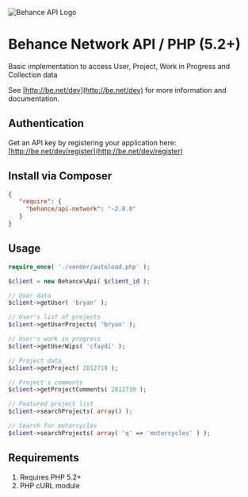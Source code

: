 ![Behance API Logo](http://assets.behance.net/img/dev/gear.png)

Behance Network API / PHP (5.2+)
================================

Basic implementation to access User, Project, Work in Progress and Collection data

See [http://be.net/dev](http://be.net/dev) for more information and documentation.

Authentication
--------------------
Get an API key by registering your application here: [http://be.net/dev/register](http://be.net/dev/register)


Install via Composer
--------------------

```json
{
   "require": {
     "behance/api-network": "~2.0.0"
   }
}
```

Usage
--------------------

``` php
require_once( './vendor/autoload.php' );

$client = new Behance\Api( $client_id );

// User data
$client->getUser( 'bryan' );

// User's list of projects
$client->getUserProjects( 'bryan' );

// User's work in progress
$client->getUserWips( 'cfaydi' );

// Project data
$client->getProject( 2812719 );

// Project's comments
$client->getProjectComments( 2812719 );

// Featured project list
$client->searchProjects( array() );

// Search for motorcycles
$client->searchProjects( array( 'q' => 'motorcycles' ) );

```

Requirements
------------

1. Requires PHP 5.2+
2. PHP cURL module

